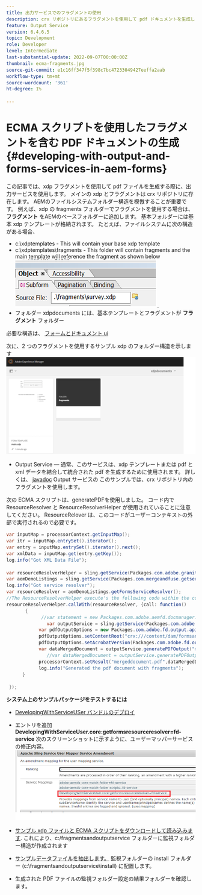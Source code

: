 ```yaml
---
title: 出力サービスでのフラグメントの使用
description: crx リポジトリにあるフラグメントを使用して pdf ドキュメントを生成します
feature: Output Service
version: 6.4,6.5
topic: Development
role: Developer
level: Intermediate
last-substantial-update: 2022-09-07T00:00:00Z
thumbnail: ecma-fragments.jpg
source-git-commit: e1c16ff347f5f398c7bc47233049427eeffa2aab
workflow-type: tm+mt
source-wordcount: '361'
ht-degree: 1%

---
```


# ECMA スクリプトを使用したフラグメントを含む PDF ドキュメントの生成{#developing-with-output-and-forms-services-in-aem-forms}


この記事では、xdp フラグメントを使用して pdf ファイルを生成する際に、出力サービスを使用します。 メインの xdp とフラグメントは crx リポジトリに存在します。 AEMのファイルシステムフォルダー構造を模倣することが重要です。 例えば、xdp の fragments フォルダーでフラグメントを使用する場合は、 **フラグメント** をAEMのベースフォルダーに追加します。 基本フォルダーには基本 xdp テンプレートが格納されます。 たとえば、ファイルシステムに次の構造がある場合、
* c:\xdptemplates - This will contain your base xdp template
* c:\xdptemplates\fragments - This folder will contain fragments and the main template will reference the fragment as shown below
   ![fragment-xdp](assets/survey-fragment.png).
* フォルダー xdpdocuments には、基本テンプレートとフラグメントが **フラグメント** フォルダー

必要な構造は、 [フォームとドキュメント ui](http://localhost:4502/aem/forms.html/content/dam/formsanddocuments)

次に、2 つのフラグメントを使用するサンプル xdp のフォルダー構造を示します
![forms&amp;document](assets/fragment-folder-structure-ui.png)


* Output Service — 通常、このサービスは、xdp テンプレートまたは pdf と xml データを結合して統合された pdf を生成するために使用されます。 詳しくは、 [javadoc](https://helpx.adobe.com/experience-manager/6-5/forms/javadocs/index.html?com/adobe/fd/output/api/OutputService.html) Output サービスの このサンプルでは、crx リポジトリ内のフラグメントを使用します。


次の ECMA スクリプトは、generatePDFを使用しました。 コード内で ResourceResolver と ResourceResolverHelper が使用されていることに注意してください。 ResourceRelover は、このコードがユーザーコンテキストの外部で実行されるので必要です。

```java
var inputMap = processorContext.getInputMap();
var itr = inputMap.entrySet().iterator();
var entry = inputMap.entrySet().iterator().next();
var xmlData = inputMap.get(entry.getKey());
log.info("Got XML Data File");

var resourceResolverHelper = sling.getService(Packages.com.adobe.granite.resourceresolverhelper.ResourceResolverHelper);
var aemDemoListings = sling.getService(Packages.com.mergeandfuse.getserviceuserresolver.GetResolver);
log.info("Got service resolver");
var resourceResolver = aemDemoListings.getFormsServiceResolver();
//The ResourceResolverHelper execute's the following code within the context of the resourceResolver 
resourceResolverHelper.callWith(resourceResolver, {call: function()
       {
             //var statement = new Packages.com.adobe.aemfd.docmanager.Document("/content/dam/formsanddocuments/xdpdocuments/main.xdp",resourceResolver);
               var outputService = sling.getService(Packages.com.adobe.fd.output.api.OutputService);
            var pdfOutputOptions = new Packages.com.adobe.fd.output.api.PDFOutputOptions();
            pdfOutputOptions.setContentRoot("crx:///content/dam/formsanddocuments/xdpdocuments");
            pdfOutputOptions.setAcrobatVersion(Packages.com.adobe.fd.output.api.AcrobatVersion.Acrobat_11);
            var dataMergedDocument = outputService.generatePDFOutput("main.xdp",xmlData,pdfOutputOptions);
               //var dataMergedDocument = outputService.generatePDFOutput(statement,xmlData,pdfOutputOptions);
            processorContext.setResult("mergeddocument.pdf",dataMergedDocument);
            log.info("Generated the pdf document with fragments");
      }

 });
```

**システム上のサンプルパッケージをテストするには**
* [DevelopingWithServiceUSer バンドルのデプロイ](assets/DevelopingWithServiceUser.jar)
* エントリを追加 **DevelopingWithServiceUser.core:getformsresourceresolver=fd-service** 次のスクリーンショットに示すように、ユーザーマッパーサービスの修正内容。
   ![ユーザーマッパーの修正](assets/user-mapper-service-amendment.png)
* [サンプル xdp ファイルと ECMA スクリプトをダウンロードして読み込みます](assets/watched-folder-fragments-ecma.zip).
これにより、c:/fragmentsandoutputservice フォルダーに監視フォルダー構造が作成されます

* [サンプルデータファイルを抽出します。](assets/usingFragmentsSampleData.zip) 監視フォルダーの install フォルダー (c:\fragmentsandoutputservice\install) に配置します。

* 生成された PDF ファイルの監視フォルダー設定の結果フォルダーを確認します。
